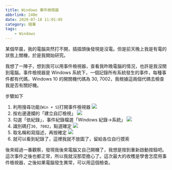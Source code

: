 ```yaml
---
title: Windows 事件檢視器
abbrlink: 240e
date: 2020-07-18 11:01:05
category: 隨筆
tags:
	- Windows
---
```

某個早晨，我的電腦突然打不開，插插頭後發現是沒電。但是前天晚上我是有電的狀態上關機，於是我開始研究。
<!-- more -->
我想了一陣子，想到我可以用事件檢視器，查看我昨晚電腦的情況，也許是我沒關到電腦。事件檢視器是 Windows 系統下，一個記錄所有系統發生的事件，每種事件都有代碼，Windows 10 的開關機代碼為 30, 7002，我根據這兩個代碼去檢查我是否有關好機。

步驟如下
1. 利用搜尋功能(`Win + S`)打開事件檢視器
    ![](https://i.imgur.com/CTIbvbj.jpg)
2. 按右邊邊攔的「建立自訂檢視」
    ![](https://i.imgur.com/6084ldd.jpg)
3. 勾選「依紀錄」，事件紀錄檔選「Windows 紀錄->系統」
![](https://i.imgur.com/vgxn68d.jpg)
4. 識別碼打`30, 7002`，點選確定
    ![](https://i.imgur.com/vtdkHUv.jpg)
5. 取名稱和寫描述，再按確定
    ![](https://i.imgur.com/WfS5tHa.jpg)
6. 就可以看到紀錄了，這裡我就不放圖了，留給各位自行摸索

後來經過一番觀察，發現我後來電腦又自己開機了，我想是按到重新啟動按鈕吧。這次事件之後也都正常，所以我就沒那麼擔心了。這次最大的收穫是學會怎麼用事件檢視器，之後如果電腦發生異常，可以用這個檢查。